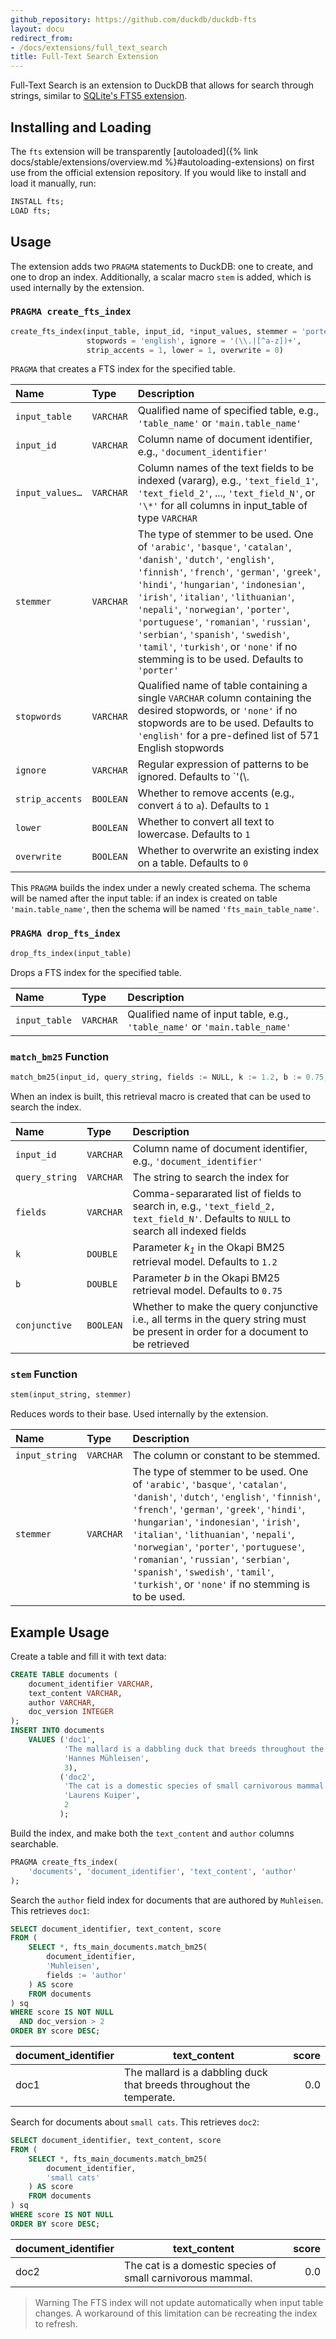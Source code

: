 ```yaml
---
github_repository: https://github.com/duckdb/duckdb-fts
layout: docu
redirect_from:
- /docs/extensions/full_text_search
title: Full-Text Search Extension
---
```


Full-Text Search is an extension to DuckDB that allows for search through strings, similar to [SQLite's FTS5 extension](https://www.sqlite.org/fts5.html).

## Installing and Loading

The `fts` extension will be transparently [autoloaded]({% link docs/stable/extensions/overview.md %}#autoloading-extensions) on first use from the official extension repository.
If you would like to install and load it manually, run:

```sql
INSTALL fts;
LOAD fts;
```

## Usage

The extension adds two `PRAGMA` statements to DuckDB: one to create, and one to drop an index. Additionally, a scalar macro `stem` is added, which is used internally by the extension.

### `PRAGMA create_fts_index`

```python
create_fts_index(input_table, input_id, *input_values, stemmer = 'porter',
                 stopwords = 'english', ignore = '(\\.|[^a-z])+',
                 strip_accents = 1, lower = 1, overwrite = 0)
```

`PRAGMA` that creates a FTS index for the specified table.

<!-- markdownlint-disable MD056 -->

| Name | Type | Description |
|:--|:--|:----------|
| `input_table` | `VARCHAR` | Qualified name of specified table, e.g., `'table_name'` or `'main.table_name'` |
| `input_id` | `VARCHAR` | Column name of document identifier, e.g., `'document_identifier'` |
| `input_values…` | `VARCHAR` | Column names of the text fields to be indexed (vararg), e.g., `'text_field_1'`, `'text_field_2'`, ..., `'text_field_N'`, or `'\*'` for all columns in input_table of type `VARCHAR` |
| `stemmer` | `VARCHAR` | The type of stemmer to be used. One of `'arabic'`, `'basque'`, `'catalan'`, `'danish'`, `'dutch'`, `'english'`, `'finnish'`, `'french'`, `'german'`, `'greek'`, `'hindi'`, `'hungarian'`, `'indonesian'`, `'irish'`, `'italian'`, `'lithuanian'`, `'nepali'`, `'norwegian'`, `'porter'`, `'portuguese'`, `'romanian'`, `'russian'`, `'serbian'`, `'spanish'`, `'swedish'`, `'tamil'`, `'turkish'`, or `'none'` if no stemming is to be used. Defaults to `'porter'` |
| `stopwords` | `VARCHAR` | Qualified name of table containing a single `VARCHAR` column containing the desired stopwords, or `'none'` if no stopwords are to be used. Defaults to `'english'` for a pre-defined list of 571 English stopwords |
| `ignore` | `VARCHAR` | Regular expression of patterns to be ignored. Defaults to `'(\\.|[^a-z])+'`, ignoring all escaped and non-alphabetic lowercase characters |
| `strip_accents` | `BOOLEAN` | Whether to remove accents (e.g., convert `á` to `a`). Defaults to `1` |
| `lower` | `BOOLEAN` | Whether to convert all text to lowercase. Defaults to `1` |
| `overwrite` | `BOOLEAN` | Whether to overwrite an existing index on a table. Defaults to `0` |

<!-- markdownlint-enable MD056 -->

This `PRAGMA` builds the index under a newly created schema. The schema will be named after the input table: if an index is created on table `'main.table_name'`, then the schema will be named `'fts_main_table_name'`.

### `PRAGMA drop_fts_index`

```python
drop_fts_index(input_table)
```

Drops a FTS index for the specified table.

| Name | Type | Description |
|:--|:--|:-----------|
| `input_table` | `VARCHAR` | Qualified name of input table, e.g., `'table_name'` or `'main.table_name'` |

### `match_bm25` Function

```python
match_bm25(input_id, query_string, fields := NULL, k := 1.2, b := 0.75, conjunctive := 0)
```

When an index is built, this retrieval macro is created that can be used to search the index.

| Name | Type | Description |
|:--|:--|:----------|
| `input_id` | `VARCHAR` | Column name of document identifier, e.g., `'document_identifier'` |
| `query_string` | `VARCHAR` | The string to search the index for |
| `fields` | `VARCHAR` | Comma-separarated list of fields to search in, e.g., `'text_field_2, text_field_N'`. Defaults to `NULL` to search all indexed fields |
| `k` | `DOUBLE` | Parameter _k<sub>1</sub>_ in the Okapi BM25 retrieval model. Defaults to `1.2` |
| `b` | `DOUBLE` | Parameter _b_ in the Okapi BM25 retrieval model. Defaults to `0.75` |
| `conjunctive` | `BOOLEAN` | Whether to make the query conjunctive i.e., all terms in the query string must be present in order for a document to be retrieved |

### `stem` Function

```python
stem(input_string, stemmer)
```

Reduces words to their base. Used internally by the extension.

| Name | Type | Description |
|:--|:--|:----------|
| `input_string` | `VARCHAR` | The column or constant to be stemmed. |
| `stemmer` | `VARCHAR` | The type of stemmer to be used. One of `'arabic'`, `'basque'`, `'catalan'`, `'danish'`, `'dutch'`, `'english'`, `'finnish'`, `'french'`, `'german'`, `'greek'`, `'hindi'`, `'hungarian'`, `'indonesian'`, `'irish'`, `'italian'`, `'lithuanian'`, `'nepali'`, `'norwegian'`, `'porter'`, `'portuguese'`, `'romanian'`, `'russian'`, `'serbian'`, `'spanish'`, `'swedish'`, `'tamil'`, `'turkish'`, or `'none'` if no stemming is to be used. |

## Example Usage

Create a table and fill it with text data:

```sql
CREATE TABLE documents (
    document_identifier VARCHAR,
    text_content VARCHAR,
    author VARCHAR,
    doc_version INTEGER
);
INSERT INTO documents
    VALUES ('doc1',
            'The mallard is a dabbling duck that breeds throughout the temperate.',
            'Hannes Mühleisen',
            3),
           ('doc2',
            'The cat is a domestic species of small carnivorous mammal.',
            'Laurens Kuiper',
            2
           );
```

Build the index, and make both the `text_content` and `author` columns searchable.

```sql
PRAGMA create_fts_index(
    'documents', 'document_identifier', 'text_content', 'author'
);
```

Search the `author` field index for documents that are authored by `Muhleisen`. This retrieves `doc1`:

```sql
SELECT document_identifier, text_content, score
FROM (
    SELECT *, fts_main_documents.match_bm25(
        document_identifier,
        'Muhleisen',
        fields := 'author'
    ) AS score
    FROM documents
) sq
WHERE score IS NOT NULL
  AND doc_version > 2
ORDER BY score DESC;
```

| document_identifier |                             text_content                             | score |
|---------------------|----------------------------------------------------------------------|------:|
| doc1                | The mallard is a dabbling duck that breeds throughout the temperate. | 0.0   |

Search for documents about `small cats`. This retrieves `doc2`:

```sql
SELECT document_identifier, text_content, score
FROM (
    SELECT *, fts_main_documents.match_bm25(
        document_identifier,
        'small cats'
    ) AS score
    FROM documents
) sq
WHERE score IS NOT NULL
ORDER BY score DESC;
```

| document_identifier |                        text_content                        | score |
|---------------------|------------------------------------------------------------|------:|
| doc2                | The cat is a domestic species of small carnivorous mammal. | 0.0   |

> Warning The FTS index will not update automatically when input table changes.
> A workaround of this limitation can be recreating the index to refresh.